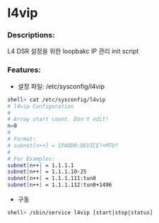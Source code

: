 # l4vip

### Descriptions:

L4 DSR 설정을 위한 loopbakc IP 관리 init script

### Features:

* 설정 파일: /etc/sysconfig/l4vip
```sh
shell> cat /etc/sysconfig/l4vip
# l4vip Configuration
#
# Array start count. Don't edit!
n=0
#
# Format:
# subnet[n++] = IPADDR:DEVICE?+MTU?
#
# For Examples:
subnet[n++] = 1.1.1.1
subnet[n++] = 1.1.1.10-25
subnet[n++] = 1.1.1.111:tun0
subnet[n++] = 1.1.1.112:tun0+1496
```

* 구동
```sh
shell> /sbin/service l4vip [start|stop|status]
```

